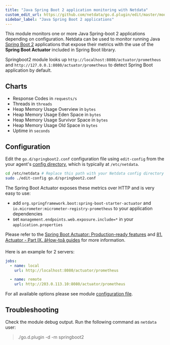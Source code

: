 ```yaml
---
title: "Java Spring Boot 2 application monitoring with Netdata"
custom_edit_url: https://github.com/netdata/go.d.plugin/edit/master/modules/springboot2/README.md
sidebar_label: "Java Spring Boot 2 applications"
---
```




This module monitors one or more Java Spring-boot 2 applications depending on configuration.
Netdata can be used to monitor running Java [Spring Boot 2](https://spring.io/) applications that expose their metrics with the use of the **Spring Boot Actuator** included in Spring Boot library.

Springboot2 module looks up `http://localhost:8080/actuator/prometheus` and `http://127.0.0.1:8080/actuator/prometheus` to detect Spring Boot application by default.

## Charts

-   Response Codes in `requests/s`
-   Threads in `threads`
-   Heap Memory Usage Overview in `bytes`
-   Heap Memory Usage Eden Space in `bytes`
-   Heap Memory Usage Survivor Space in `bytes`
-   Heap Memory Usage Old Space in `bytes`
-   Uptime in `seconds`

## Configuration

Edit the `go.d/springboot2.conf` configuration file using `edit-config` from the your agent's [config
directory](/docs/agent/step-by-step/step-04#find-your-netdataconf-file), which is typically at `/etc/netdata`.

```bash
cd /etc/netdata # Replace this path with your Netdata config directory
sudo ./edit-config go.d/springboot2.conf
```

The Spring Boot Actuator exposes these metrics over HTTP and is very easy to use:

-   add `org.springframework.boot:spring-boot-starter-actuator` and `io.micrometer:micrometer-registry-prometheus` to your application dependencies
-   set `management.endpoints.web.exposure.include=*` in your `application.properties`

Please refer to the [Spring Boot Actuator: Production-ready features](https://docs.spring.io/spring-boot/current/reference/html/production-ready.html) 
and [81. Actuator - Part IX. âHow-toâ guides](https://docs.spring.io/spring-boot/current/reference/html/howto-actuator.html) for more information.

Here is an example for 2 servers:

```yaml
jobs:
  - name: local
    url: http://localhost:8080/actuator/prometheus

  - name: remote
    url: http://203.0.113.10:8080/actuator/prometheus
```

For all available options please see module [configuration file](https://github.com/netdata/go.d.plugin/blob/master/config/go.d/springboot2.conf).

## Troubleshooting

Check the module debug output. Run the following command as `netdata` user:

> ./go.d.plugin -d -m springboot2
